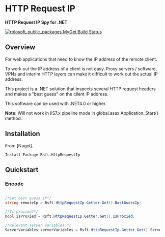 # HTTP Request IP
__HTTP Request IP Spy for .NET__

[![rolosoft_public_packages MyGet Build Status](https://www.myget.org/BuildSource/Badge/rolosoft_public_packages?identifier=68df1389-82d6-4670-8ca0-10190394e5fa)](https://www.myget.org/)

## Overview
For web applications that need to know the IP address of the remote client.

To work out the IP address of a client is not easy. Proxy servers / software, VPNs and interim HTTP layers can make it difficult to work out the actual IP address.

This project is a .NET solution that inspects several HTTP request headers and makes a "best guess" on the client IP address.

This software can be used with .NET4.0 or higher.

__Note__: Will not work in IIS7.x pipeline mode in global.asax Application_Start() method.


## Installation
From [Nuget].
```
Install-Package Rsft.HttpRequestIp
```

## Quickstart

### Encode

```c#

/*Get best guess IP*/ 
string remoteIp = Rsft.HttpRequestIp.Getter.Get().BestGuessIp;

/*Is proxied?*/ 
bool isProxied = Rsft.HttpRequestIp.Getter.Get().IsProxied;

/*Relevant server variables.*/ 
ServerVariables serverVariables = Rsft.HttpRequestIp.Getter.Get().ServerVariables;

```

